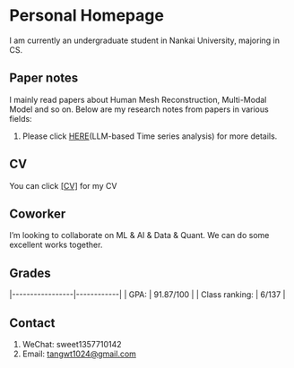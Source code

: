 # Personal Homepage
I am currently an undergraduate student in Nankai University, majoring in CS.

## Paper notes
I mainly read papers about Human Mesh Reconstruction, Multi-Modal Model and so on. Below are my research notes from papers in various fields:

1. Please click [HERE](./Paper-Note/model4ts.md)(LLM-based Time series analysis) for more details.


## CV
You can click [\[CV\]](https://arxiv.org/abs/2403.14735) for my CV

## Coworker
I’m looking to collaborate on ML & AI & Data & Quant. We can do some excellent works together. 


## Grades

|-----------------|------------|
| GPA:            | 91.87/100  |
| Class ranking:  | 6/137     | 



## Contact
1. WeChat: sweet1357710142
2. Email: tangwt1024@gmail.com

